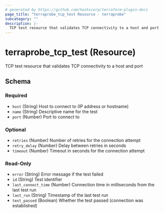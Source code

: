 ```yaml
---
# generated by https://github.com/hashicorp/terraform-plugin-docs
page_title: "terraprobe_tcp_test Resource - terraprobe"
subcategory: ""
description: |-
  TCP test resource that validates TCP connectivity to a host and port
---
```


# terraprobe_tcp_test (Resource)

TCP test resource that validates TCP connectivity to a host and port



<!-- schema generated by tfplugindocs -->
## Schema

### Required

- `host` (String) Host to connect to (IP address or hostname)
- `name` (String) Descriptive name for the test
- `port` (Number) Port to connect to

### Optional

- `retries` (Number) Number of retries for the connection attempt
- `retry_delay` (Number) Delay between retries in seconds
- `timeout` (Number) Timeout in seconds for the connection attempt

### Read-Only

- `error` (String) Error message if the test failed
- `id` (String) Test identifier
- `last_connect_time` (Number) Connection time in milliseconds from the last test run
- `last_run` (String) Timestamp of the last test run
- `test_passed` (Boolean) Whether the test passed (connection was established)
